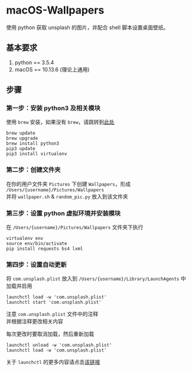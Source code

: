 # macOS-Wallpapers

使用 python 获取 unsplash 的图片，并配合 shell 脚本设置桌面壁纸。

## 基本要求
1. python == 3.5.4
2. macOS == 10.13.6 (理论上通用)

## 步骤

### 第一步：安装 python3 及相关模块
使用 `brew` 安装，如果没有 `brew`，请跳转到[此处](https://brew.sh)
```
brew update
brew upgrade
brew install python3
pip3 update
pip3 install virtualenv
```

### 第二步：创建文件夹
在你的用户文件夹 `Pictures` 下创建 `Wallpapers`，形成 `/Users/{username}/Pictures/Wallpapers`  
并将 `wallpaper.sh` & `random_pic.py` 放入到该文件夹

### 第三步：设置 python 虚拟环境并安装模块
在 `/Users/{username}/Pictures/Wallpapers` 文件夹下执行
```
virtualenv env
source env/bin/activate
pip install requests bs4 lxml
```

### 第四步：设置自动更新
将 `com.unsplash.plist` 放入到 `/Users/{username}/Library/LaunchAgents` 中
加载并启用
```
launchctl load -w 'com.unsplash.plist'
launchctl start 'com.unsplash.plist'
```
注意 `com.unsplash.plist` 文件中的注释  
并根据注释更改相关内容  

每次更改时要取消加载，然后重新加载
```
launchctl unload -w 'com.unsplash.plist'
launchctl load -w 'com.unsplash.plist'
```

关于 `launchctl` 的更多内容请点击[该链接](https://www.jianshu.com/p/4addd9b455f2)

